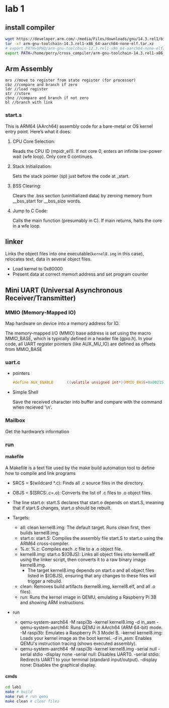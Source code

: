 # lab 1

## install compiler

```sh
wget https://developer.arm.com/-/media/Files/downloads/gnu/14.3.rel1/binrel/arm-gnu-toolchain-14.3.rel1-x86_64-aarch64-none-elf.tar.xz
tar -xf arm-gnu-toolchain-14.3.rel1-x86_64-aarch64-none-elf.tar.xz
# export PATH=$PWD/arm-gnu-toolchain-12.3.rel1-x86_64-aarch64-none-elf/bin:$PATH
export PATH=/home/perry/cross_compiler/arm-gnu-toolchain-14.3.rel1-x86_64-aarch64-none-elf/bin:$PATH
```

## Arm Assembly

```arm
mrs //move to register from state register (for processer)
cbz //compare and branch if zero
ldr //load register
str //store
cbnz //compare and branch if not zero
bl //branch with link
```

### start.s

This is ARM64 (AArch64) assembly code for a bare-metal or OS kernel entry point. Here’s what it does:

1. CPU Core Selection:

    Reads the CPU ID (mpidr_el1).
    If not core 0, enters an infinite low-power wait (wfe loop).
    Only core 0 continues.
2. Stack Initialization:

    Sets the stack pointer (sp) just before the code at _start.
3. BSS Clearing:

    Clears the .bss section (uninitialized data) by zeroing memory from __bss_start for __bss_size words.
4. Jump to C Code:

    Calls the main function (presumably in C).
    If main returns, halts the core in a wfe loop.

## linker

Links the object files into one executable(``kernel8.img`` in this case), relocates text, data in several object files.
* Load kernel to 0x80000
* Present data at correct memort address and set program counter

## Mini UART (Universal Asynchronous Receiver/Transmitter)

### MMIO (Memory-Mapped IO)

Map hardware on device into a memory address for IO.

The memory-mapped I/O (MMIO) base address is set using the macro MMIO_BASE, which is typically defined in a header file (gpio.h). In your code, all UART register pointers (like AUX_MU_IO) are defined as offsets from MMIO_BASE

### uart.c

- pointers

    ```c
    #define AUX_ENABLE      ((volatile unsigned int*)(MMIO_BASE+0x00215004))
    ```

- Simple Shell
    
    Save the received character into buffer and compare with the command when recieved '\n'.

### Mailbox

Get the hardware’s information 

### run

#### makefile

A Makefile is a text file used by the make build automation tool to define how to compile and link programs

- SRCS = $(wildcard *.c): Finds all .c source files in the directory.
- OBJS = $(SRCS:.c=.o): Converts the list of .c files to .o object files.
- The line start.o: start.S declares that start.o depends on start.S, meaning that if start.S changes, start.o should be rebuilt.
- Targets:

    - all: clean kernel8.img: The default target. Runs clean first, then builds kernel8.img.
    - start.o: start.S: Compiles the assembly file start.S to start.o using the ARM64 cross-compiler.
    - %.o: %.c: Compiles each .c file to a .o object file.
    - kernel8.img: start.o $(OBJS): Links all object files into kernel8.elf using the linker script, then converts it to a raw binary image kernel8.img.
      - The target kernel8.img depends on start.o and all object files listed in $(OBJS), ensuring that any changes to these files will trigger a rebuild.
    - clean: Removes build artifacts (kernel8.img, kernel8.elf, and all .o files).
    - run: Runs the kernel image in QEMU, emulating a Raspberry Pi 3B and showing ARM instructions.
- run
  - qemu-system-aarch64 -M raspi3b -kernel kernel8.img -d in_asm
    -qemu-system-aarch64: Runs QEMU in AArch64 (ARM 64-bit) mode.
    -M raspi3b: Emulates a Raspberry Pi 3 Model B.
    -kernel kernel8.img: Loads your kernel image as the boot kernel.
    -d in_asm: Enables QEMU's instruction tracing (shows executed assembly).
  - qemu-system-aarch64 -M raspi3b -kernel kernel8.img -serial null -serial stdio -display none
    -serial null: Disables UART0.
    -serial stdio: Redirects UART1 to your terminal (standard input/output).
    -display none: Disables the graphical display.

#### cmds

```sh
cd lab1
make # build
make run # run qemu
make clean # clear files
```